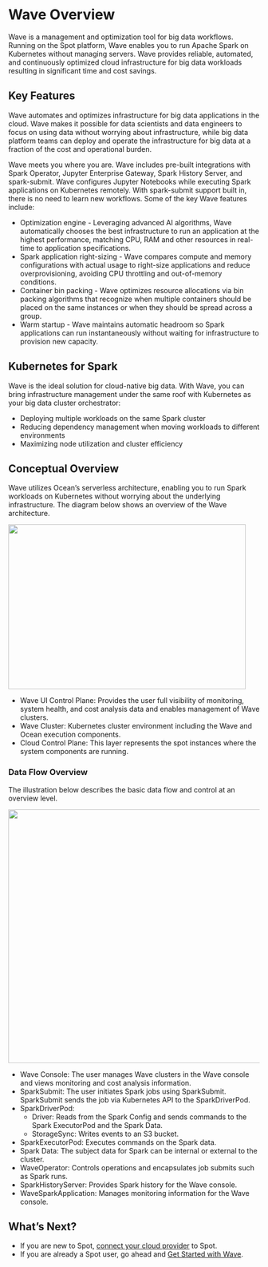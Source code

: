 # Wave Overview

Wave is a management and optimization tool for big data workflows. Running on the Spot platform, Wave enables you to run Apache Spark on Kubernetes without managing servers. Wave provides reliable, automated, and continuously optimized cloud infrastructure for big data workloads resulting in significant time and cost savings.

## Key Features

Wave automates and optimizes infrastructure for big data applications in the cloud. Wave makes it possible for data scientists and data engineers to focus on using data without worrying about infrastructure, while big data platform teams can deploy and operate the infrastructure for big data at a fraction of the cost and operational burden.

Wave meets you where you are. Wave includes pre-built integrations with Spark Operator, Jupyter Enterprise Gateway, Spark History Server, and spark-submit. Wave configures Jupyter Notebooks while executing Spark applications on Kubernetes remotely. With spark-submit support built in, there is no need to learn new workflows. Some of the key Wave features include:

- Optimization engine - Leveraging advanced AI algorithms, Wave automatically chooses the best infrastructure to run an application at the highest performance, matching CPU, RAM and other resources in real-time to application specifications.
- Spark application right-sizing - Wave compares compute and memory configurations with actual usage to right-size applications and reduce overprovisioning, avoiding CPU throttling and out-of-memory conditions.
- Container bin packing - Wave optimizes resource allocations via bin packing algorithms that recognize when multiple containers should be placed on the same instances or when they should be spread across a group.
- Warm startup - Wave maintains automatic headroom so Spark applications can run instantaneously without waiting for infrastructure to provision new capacity.

## Kubernetes for Spark

Wave is the ideal solution for cloud-native big data. With Wave, you can bring infrastructure management under the same roof with Kubernetes as your big data cluster orchestrator:

- Deploying multiple workloads on the same Spark cluster
- Reducing dependency management when moving workloads to different environments
- Maximizing node utilization and cluster efficiency

## Conceptual Overview

Wave utilizes Ocean’s serverless architecture, enabling you to run Spark workloads on Kubernetes without worrying about the underlying infrastructure. The diagram below shows an overview of the Wave architecture.

<img src="/wave/_media/overview-01.png" width="476" height="330" />

- Wave UI Control Plane: Provides the user full visibility of monitoring, system health, and cost analysis data and enables management of Wave clusters.
- Wave Cluster: Kubernetes cluster environment including the Wave and Ocean execution components.
- Cloud Control Plane: This layer represents the spot instances where the system components are running.

### Data Flow Overview

The illustration below describes the basic data flow and control at an overview level.

<img src="/wave/_media/overview-02.png" width="785" height="508" />

- Wave Console: The user manages Wave clusters in the Wave console and views monitoring and cost analysis information.
- SparkSubmit: The user initiates Spark jobs using SparkSubmit. SparkSubmit sends the job via Kubernetes API to the SparkDriverPod.
- SparkDriverPod:
  - Driver: Reads from the Spark Config and sends commands to the Spark ExecutorPod and the Spark Data.
  - StorageSync: Writes events to an S3 bucket.
- SparkExecutorPod: Executes commands on the Spark data.
- Spark Data: The subject data for Spark can be internal or external to the cluster.
- WaveOperator: Controls operations and encapsulates job submits such as Spark runs.
- SparkHistoryServer: Provides Spark history for the Wave console.
- WaveSparkApplication: Manages monitoring information for the Wave console.

## What’s Next?

- If you are new to Spot, [connect your cloud provider](connect-your-cloud-provider/aws-account) to Spot.
- If you are already a Spot user, go ahead and [Get Started with Wave](wave/getting-started/).
